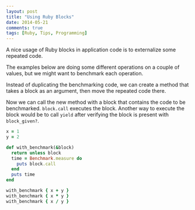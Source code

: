 ```yaml
---
layout: post
title: "Using Ruby Blocks"
date: 2014-05-21
comments: true
tags: [Ruby, Tips, Programming]
---
```


A nice usage of Ruby blocks in application code is to externalize some repeated code.

The examples below are doing some different operations on a couple of values, but we might want to benchmark each operation.

Instead of duplicating the benchmarking code, we can create a method that takes a block as an argument, then move the repeated code there.

Now we can call the new method with a block that contains the code to be benchmarked. `block.call` executes the block. Another way to execute the block would be to call `yield` after verifying the block is present with `block_given?`.

```ruby
x = 1
y = 2

def with_benchmark(&block)
  return unless block
  time = Benchmark.measure do
    puts block.call
  end
  puts time
end

with_benchmark { x + y }
with_benchmark { x * y }
with_benchmark { x / y }
```
